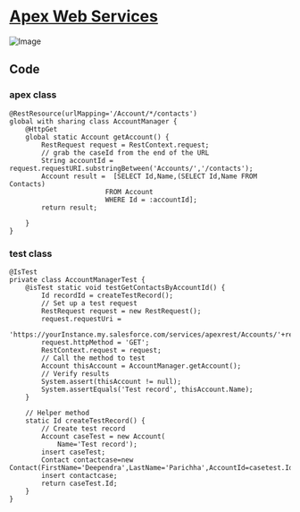 # [Apex Web Services](https://trailhead.salesforce.com/content/learn/modules/apex_integration_services/apex_integration_webservices?trailmix_creator_id=trailblazerconnect&trailmix_slug=salesforce-developer-catalyst)

![Image](https://github.com/DeependraParichha1004/Trailhead-Solutions/blob/main/Img/apex_integration_services_4.PNG)

## Code

### apex class
```
@RestResource(urlMapping='/Account/*/contacts')
global with sharing class AccountManager {
    @HttpGet
    global static Account getAccount() {
        RestRequest request = RestContext.request;
        // grab the caseId from the end of the URL
        String accountId = request.requestURI.substringBetween('Accounts/','/contacts');
        Account result =  [SELECT Id,Name,(SELECT Id,Name FROM Contacts)
                        FROM Account
                        WHERE Id = :accountId];
        return result;
        
    }
}

```
### test class

```
@IsTest
private class AccountManagerTest {
    @isTest static void testGetContactsByAccountId() {
        Id recordId = createTestRecord();
        // Set up a test request
        RestRequest request = new RestRequest();
        request.requestUri =
            'https://yourInstance.my.salesforce.com/services/apexrest/Accounts/'+recordId+'/contacts';
        request.httpMethod = 'GET';
        RestContext.request = request;
        // Call the method to test
        Account thisAccount = AccountManager.getAccount();
        // Verify results
        System.assert(thisAccount != null);
        System.assertEquals('Test record', thisAccount.Name);
    }
    
    // Helper method
    static Id createTestRecord() {
        // Create test record
        Account caseTest = new Account(
            Name='Test record');
        insert caseTest;
        Contact contactcase=new Contact(FirstName='Deependra',LastName='Parichha',AccountId=casetest.Id);
        insert contactcase;
        return caseTest.Id;
    }          
}
```

